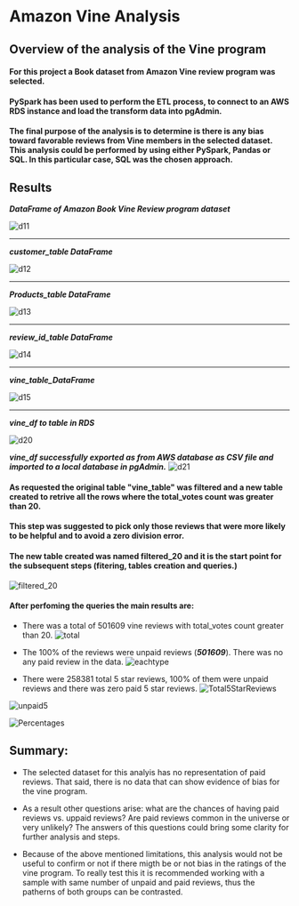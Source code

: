 # Amazon Vine Analysis

## Overview of the analysis of the Vine program
#### For this project a Book dataset from Amazon Vine review program was selected. 
#### PySpark has been used to perform the ETL process, to connect to an AWS RDS instance and load the transform data into pgAdmin. 
#### The final purpose of the analysis is to determine is there is any bias toward favorable reviews from Vine members in the selected dataset.  This analysis could be performed by using either PySpark, Pandas or SQL. In this particular case, SQL was the chosen approach. 

## Results

***DataFrame of Amazon Book Vine Review program dataset***

![d11](https://github.com/Connectime4ever/Amazon_Vine_Analysis/blob/main/d11.png)

---
***customer_table DataFrame***

![d12](https://github.com/Connectime4ever/Amazon_Vine_Analysis/blob/main/d12.png)

---
***Products_table DataFrame*** 

![d13](https://github.com/Connectime4ever/Amazon_Vine_Analysis/blob/main/d13.png)

---

***review_id_table DataFrame***

![d14](https://github.com/Connectime4ever/Amazon_Vine_Analysis/blob/main/d14.png)

---

***vine_table_DataFrame***

![d15](https://github.com/Connectime4ever/Amazon_Vine_Analysis/blob/main/d15.png)

---

***vine_df to table in RDS***

![d20](https://github.com/Connectime4ever/Amazon_Vine_Analysis/blob/main/d20.png)


***vine_df successfully exported as from AWS database as CSV file and imported to a local database in pgAdmin.***
![d21](https://github.com/Connectime4ever/Amazon_Vine_Analysis/blob/main/d21.png)

#### As requested the original table "vine_table" was filtered and a new table created to retrive all the rows where the total_votes count was greater than 20.  
#### This step was suggested to pick only those reviews that were more likely to be helpful and to avoid a zero division error. 
#### The new table created was named filtered_20 and it is the start point for the subsequent steps (fitering, tables creation and queries.)  
![filtered_20](https://github.com/Connectime4ever/Amazon_Vine_Analysis/blob/main/filtered_20.png)


#### After perfoming the queries the main results are:

 + There was a total of 501609 vine reviews with total_votes count greater than 20. 
![total](https://github.com/Connectime4ever/Amazon_Vine_Analysis/blob/main/total.png)

+ The 100% of the reviews were unpaid reviews (***501609***). There was no any paid review in the data. 
![eachtype](https://github.com/Connectime4ever/Amazon_Vine_Analysis/blob/main/eachtype.png)

+ There were 258381 total 5 star reviews, 100% of them were unpaid reviews and there was zero paid 5 star reviews.
![Total5StarReviews](https://github.com/Connectime4ever/Amazon_Vine_Analysis/blob/main/Total5StarReviews.png)

![unpaid5](https://github.com/Connectime4ever/Amazon_Vine_Analysis/blob/main/upaid5.png)

![Percentages](https://github.com/Connectime4ever/Amazon_Vine_Analysis/blob/main/Percentages.png)


## Summary:

 + The selected dataset for this analyis has no representation of paid reviews. That said, there is no data that can show evidence of bias for the vine program. 

+ As a result other questions arise: what are the chances of having paid reviews vs. uppaid reviews? Are paid reviews common in the universe or very unlikely? The answers of this questions could bring some clarity for further analysis and steps. 

+ Because of the above mentioned limitations, this analysis would not be useful to confirm or not if there migth be or not bias in the ratings of the vine program.  To really test this it is recommended working with a sample with same number of unpaid and paid reviews, thus the patherns of both groups can be contrasted.


